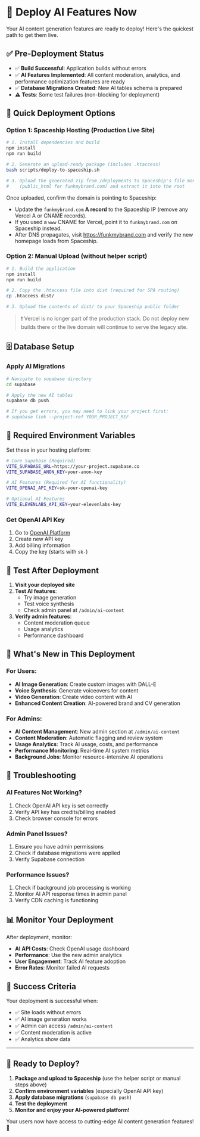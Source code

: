 # 🚀 Deploy AI Features Now

Your AI content generation features are ready to deploy! Here's the quickest path to get them live.

## ✅ Pre-Deployment Status

- ✅ **Build Successful**: Application builds without errors
- ✅ **AI Features Implemented**: All content moderation, analytics, and performance optimization features are ready
- ✅ **Database Migrations Created**: New AI tables schema is prepared
- ⚠️ **Tests**: Some test failures (non-blocking for deployment)

## 🎯 Quick Deployment Options

### Option 1: Spaceship Hosting (Production Live Site)

```bash
# 1. Install dependencies and build
npm install
npm run build

# 2. Generate an upload-ready package (includes .htaccess)
bash scripts/deploy-to-spaceship.sh

# 3. Upload the generated zip from /deployments to Spaceship's file manager
#    (public_html for funkmybrand.com) and extract it into the root
```

Once uploaded, confirm the domain is pointing to Spaceship:

- Update the `funkmybrand.com` **A record** to the Spaceship IP (remove any Vercel A or CNAME records).
- If you used a `www` CNAME for Vercel, point it to `funkmybrand.com` on Spaceship instead.
- After DNS propagates, visit <https://funkmybrand.com> and verify the new homepage loads from Spaceship.

### Option 2: Manual Upload (without helper script)

```bash
# 1. Build the application
npm install
npm run build

# 2. Copy the .htaccess file into dist (required for SPA routing)
cp .htaccess dist/

# 3. Upload the contents of dist/ to your Spaceship public folder
```

> ❗️ Vercel is no longer part of the production stack. Do not deploy new builds there or the live domain will continue to serve the legacy site.

## 🗄️ Database Setup

### Apply AI Migrations

```bash
# Navigate to supabase directory
cd supabase

# Apply the new AI tables
supabase db push

# If you get errors, you may need to link your project first:
# supabase link --project-ref YOUR_PROJECT_REF
```

## 🔑 Required Environment Variables

Set these in your hosting platform:

```bash
# Core Supabase (Required)
VITE_SUPABASE_URL=https://your-project.supabase.co
VITE_SUPABASE_ANON_KEY=your-anon-key

# AI Features (Required for AI functionality)
VITE_OPENAI_API_KEY=sk-your-openai-key

# Optional AI Features
VITE_ELEVENLABS_API_KEY=your-elevenlabs-key
```

### Get OpenAI API Key

1. Go to [OpenAI Platform](https://platform.openai.com/api-keys)
2. Create new API key
3. Add billing information
4. Copy the key (starts with `sk-`)

## 🧪 Test After Deployment

1. **Visit your deployed site**
2. **Test AI features**:
   - Try image generation
   - Test voice synthesis
   - Check admin panel at `/admin/ai-content`
3. **Verify admin features**:
   - Content moderation queue
   - Usage analytics
   - Performance dashboard

## 🎉 What's New in This Deployment

### For Users:
- **AI Image Generation**: Create custom images with DALL-E
- **Voice Synthesis**: Generate voiceovers for content
- **Video Generation**: Create video content with AI
- **Enhanced Content Creation**: AI-powered brand and CV generation

### For Admins:
- **AI Content Management**: New admin section at `/admin/ai-content`
- **Content Moderation**: Automatic flagging and review system
- **Usage Analytics**: Track AI usage, costs, and performance
- **Performance Monitoring**: Real-time AI system metrics
- **Background Jobs**: Monitor resource-intensive AI operations

## 🚨 Troubleshooting

### AI Features Not Working?
1. Check OpenAI API key is set correctly
2. Verify API key has credits/billing enabled
3. Check browser console for errors

### Admin Panel Issues?
1. Ensure you have admin permissions
2. Check if database migrations were applied
3. Verify Supabase connection

### Performance Issues?
1. Check if background job processing is working
2. Monitor AI API response times in admin panel
3. Verify CDN caching is functioning

## 📊 Monitor Your Deployment

After deployment, monitor:
- **AI API Costs**: Check OpenAI usage dashboard
- **Performance**: Use the new admin analytics
- **User Engagement**: Track AI feature adoption
- **Error Rates**: Monitor failed AI requests

## 🎯 Success Criteria

Your deployment is successful when:
- ✅ Site loads without errors
- ✅ AI image generation works
- ✅ Admin can access `/admin/ai-content`
- ✅ Content moderation is active
- ✅ Analytics show data

---

## 🚀 Ready to Deploy?

1. **Package and upload to Spaceship** (use the helper script or manual steps above)
2. **Confirm environment variables** (especially OpenAI API key)
3. **Apply database migrations** (`supabase db push`)
4. **Test the deployment**
5. **Monitor and enjoy your AI-powered platform!**

Your users now have access to cutting-edge AI content generation features! 🎉